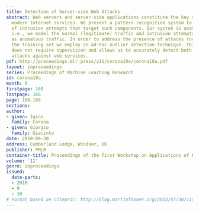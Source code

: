 ```yaml
---
title: Detection of Server-side Web Attacks
abstract: Web servers and server-side applications constitute the key components of
  modern Internet services. We present a pattern recognition system to the detection
  of intrusion attempts that target such components. Our system is anomaly-based,
  i.e., we model the normal (legitimate) traffic and intrusion attempts are identified
  as anomalous traffic. In order to address the presence of attacks (noise) inside
  the training set we employ an ad-hoc outlier detection technique. This approach
  does not require supervision and allows us to accurately detect both known and unknown
  attacks against web services.
pdf: http://proceedings.mlr.press/v11/corona10a/corona10a.pdf
layout: inproceedings
series: Proceedings of Machine Learning Research
id: corona10a
month: 0
firstpage: 160
lastpage: 166
page: 160-166
sections: 
author:
- given: Igino
  family: Corona
- given: Giorgio
  family: Giacinto
date: 2010-09-30
address: Cumberland Lodge, Windsor, UK
publisher: PMLR
container-title: Proceedings of the First Workshop on Applications of Pattern Analysis
volume: '11'
genre: inproceedings
issued:
  date-parts:
  - 2010
  - 9
  - 30
# Format based on citeproc: http://blog.martinfenner.org/2013/07/30/citeproc-yaml-for-bibliographies/
---
```

